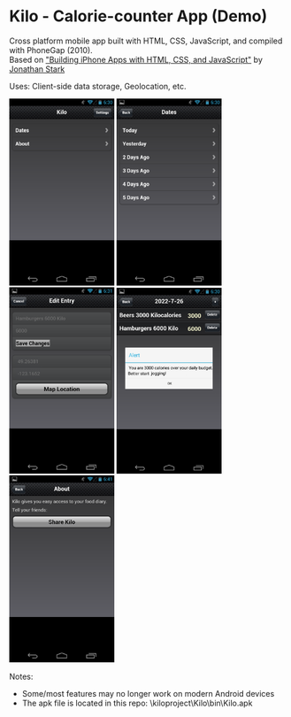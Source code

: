 # Kilo - Calorie-counter App (Demo)

Cross platform mobile app built with HTML, CSS, JavaScript, and compiled with PhoneGap (2010).<br />
Based on <a href="https://www.amazon.ca/Building-iPhone-Apps-HTML-JavaScript/dp/0596805780" target="_blank">"Building iPhone Apps with HTML, CSS, and JavaScript"</a> 
 by <a href="https://www.youtube.com/watch?v=LcES5nIbMkk" target="_blank">Jonathan Stark</a>

Uses: Client-side data storage, Geolocation, etc.

<p float="left">
<img src="Documentation/Kilo-000-Main Screen.png" alt="Main Screen" width="190"/>
<img src="Documentation/Kilo-010-Summary.png" alt="Summary" width="190"/>
<img src="Documentation/Kilo-011-Data-Entry.png" alt="Data Entry" width="190"/>
<img src="Documentation/Kilo-013-Data-Entered-Warning.png" alt="Warning" width="190"/>
<img src="Documentation/Kilo-020-About.png" alt="About" width="190"/>
</p>

Notes:
- Some/most features may no longer work on modern Android devices
- The apk file is located in this repo: \kiloproject\Kilo\bin\Kilo.apk
